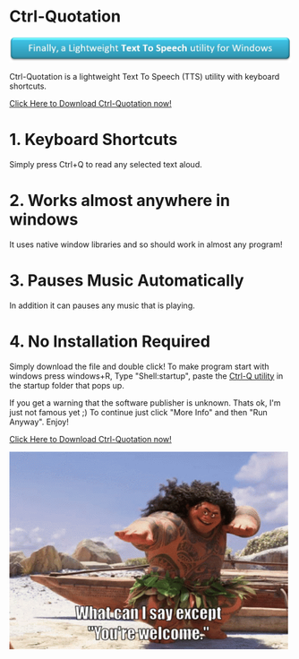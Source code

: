 [mylink]: <https://github.com/LoganTraceur/Ctrl-Quotation/raw/main/Ctrl-Quotation%20Read%20Aloud%20Software.exe> "Install Ctrl-Quotation"

# Ctrl-Quotation
![Finally, a Lightweight Text To Speech utility for Windows](Extra/Banner.jpg)

Ctrl-Quotation is a lightweight Text To Speech (TTS) utility with keyboard shortcuts.

[Click Here to Download Ctrl-Quotation now!][mylink]

# 1. Keyboard Shortcuts
Simply press Ctrl+Q to read any selected text aloud. 

# 2. Works almost anywhere in windows
It uses native window libraries and so should work in almost any program!

# 3. Pauses Music Automatically
In addition it can pauses any music that is playing. 

# 4. No Installation Required
Simply download the file and double click!
To make program start with windows press windows+R, Type "Shell:startup", paste the [Ctrl-Q utility][mylink] in the startup folder that pops up.

If you get a warning that the software publisher is unknown. Thats ok, I'm just not famous yet ;)
To continue just click "More Info" and then "Run Anyway". Enjoy! 

[Click Here to Download Ctrl-Quotation now!][mylink]

![YoureWelcome](Extra/YoureWelcome.gif)
